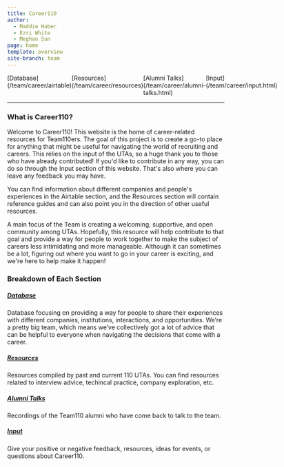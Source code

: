 ```yaml
---
title: Career110
author:
  - Maddie Huber
  - Ezri White
  - Meghan Sun
page: home
template: overview
site-branch: team
---
```


<div style="display: flex;">
<div class="career-nav"> [Database](/team/career/airtable) </div>
<div class="career-nav"> [Resources](/team/career/resources)</div>
<div class="career-nav"> [Alumni Talks](/team/career/alumni-talks.html)</div>
<div class="career-nav"> [Input](/team/career/input.html)</div>
</div>

--- 

### What is Career110?

Welcome to Career110! This website is the home of career-related resources for Team110ers. The goal of this project is to create a go-to place for anything that might be useful for navigating the world of recruiting and careers. This relies on the input of the UTAs, so a huge thank you to those who have already contributed! If you'd like to contribute in any way, you can do so through the Input section of this website. That's also where you can leave any feedback you may have.

You can find information about different companies and people's experiences in the Airtable section, and the Resources section will contain reference guides and can also point you in the direction of other useful resources.

A main focus of the Team is creating a welcoming, supportive, and open community among UTAs. Hopefully, this resource will help contribute to that goal and provide a way for people to work together to make the subject of careers less intimidating and more manageable. Although it can sometimes be a lot, figuring out where you want to go in your career is exciting, and we're here to help make it happen!

### Breakdown of Each Section

##### [Database](/team/career/airtable)

Database focusing on providing a way for people to share their experiences with different companies, institutions, interactions, and opportunities. We’re a pretty big team, which means we’ve collectively got a lot of advice that can be helpful to everyone when navigating the decisions that come with a career.

##### [Resources](/team/career/resources)

Resources compiled by past and current 110 UTAs. You can find resources related to interview advice, techincal practice, company exploration, etc.

##### [Alumni Talks](/team/career/alumni-talks.html)

Recordings of the Team110 alumni who have come back to talk to the team.

##### [Input](/team/career/input.html)

Give your positive or negative feedback, resources, ideas for events, or questions about Career110.
